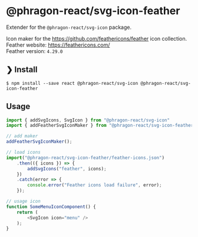 # @phragon-react/svg-icon-feather

Extender for the `@phragon-react/svg-icon` package.

Icon maker for the https://github.com/feathericons/feather icon collection.\
Feather website: https://feathericons.com/ \
Feather version: `4.29.0`

## ❯ Install

```
$ npm install --save react @phragon-react/svg-icon @phragon-react/svg-icon-feather
```

## Usage

```javascript
import { addSvgIcons, SvgIcon } from "@phragon-react/svg-icon"
import { addFeatherSvgIconMaker } from "@phragon-react/svg-icon-feather";

// add maker
addFeatherSvgIconMaker();

// load icons
import("@phragon-react/svg-icon-feather/feather-icons.json")
    .then(({ icons }) => {
	    addSvgIcons("feather", icons);
    })
    .catch(error => {
	    console.error("Feather icons load failure", error);
    });

// usage icon
function SomeMenuIconComponent() {
	return (
		<SvgIcon icon="menu" />
	);
}
```
